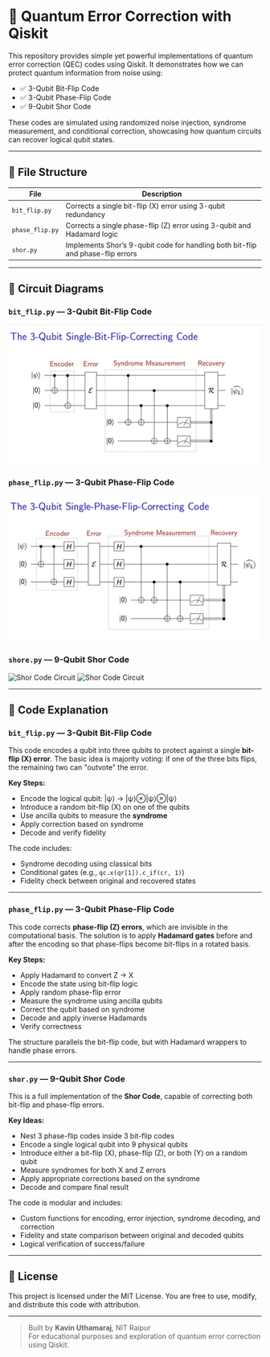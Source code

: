 # 🧬 Quantum Error Correction with Qiskit

This repository provides simple yet powerful implementations of quantum error correction (QEC) codes using Qiskit. It demonstrates how we can protect quantum information from noise using:

- ✅ 3-Qubit Bit-Flip Code
- ✅ 3-Qubit Phase-Flip Code
- ✅ 9-Qubit Shor Code

These codes are simulated using randomized noise injection, syndrome measurement, and conditional correction, showcasing how quantum circuits can recover logical qubit states.

---

## 📁 File Structure

| File           | Description                                      |
|----------------|--------------------------------------------------|
| `bit_flip.py`  | Corrects a single bit-flip (X) error using 3-qubit redundancy |
| `phase_flip.py`| Corrects a single phase-flip (Z) error using 3-qubit and Hadamard logic |
| `shor.py`     | Implements Shor’s 9-qubit code for handling both bit-flip and phase-flip errors |

---

## 🔧 Circuit Diagrams

### `bit_flip.py` — 3-Qubit Bit-Flip Code
![Bit Flip Circuit](bit_flip_circuit.png)

### `phase_flip.py` — 3-Qubit Phase-Flip Code
![Phase Flip Circuit](phase_flip_circuit.png)

### `shore.py` — 9-Qubit Shor Code
![Shor Code Circuit](shor1.png)
![Shor Code Circuit](shor2.png)

---

## 📜 Code Explanation

### `bit_flip.py` — 3-Qubit Bit-Flip Code

This code encodes a qubit into three qubits to protect against a single **bit-flip (X) error**. The basic idea is majority voting: if one of the three bits flips, the remaining two can "outvote" the error.

**Key Steps:**
- Encode the logical qubit: \|ψ⟩ → \|ψ⟩⊗\|ψ⟩⊗\|ψ⟩
- Introduce a random bit-flip (X) on one of the qubits
- Use ancilla qubits to measure the **syndrome**
- Apply correction based on syndrome
- Decode and verify fidelity

The code includes:
- Syndrome decoding using classical bits
- Conditional gates (e.g., `qc.x(qr[1]).c_if(cr, 1)`)
- Fidelity check between original and recovered states

---

### `phase_flip.py` — 3-Qubit Phase-Flip Code

This code corrects **phase-flip (Z) errors**, which are invisible in the computational basis. The solution is to apply **Hadamard gates** before and after the encoding so that phase-flips become bit-flips in a rotated basis.

**Key Steps:**
- Apply Hadamard to convert Z → X
- Encode the state using bit-flip logic
- Apply random phase-flip error
- Measure the syndrome using ancilla qubits
- Correct the qubit based on syndrome
- Decode and apply inverse Hadamards
- Verify correctness

The structure parallels the bit-flip code, but with Hadamard wrappers to handle phase errors.

---

### `shor.py` — 9-Qubit Shor Code

This is a full implementation of the **Shor Code**, capable of correcting both bit-flip and phase-flip errors.

**Key Ideas:**
- Nest 3 phase-flip codes inside 3 bit-flip codes
- Encode a single logical qubit into 9 physical qubits
- Introduce either a bit-flip (X), phase-flip (Z), or both (Y) on a random qubit
- Measure syndromes for both X and Z errors
- Apply appropriate corrections based on the syndrome
- Decode and compare final result

The code is modular and includes:
- Custom functions for encoding, error injection, syndrome decoding, and correction
- Fidelity and state comparison between original and decoded qubits
- Logical verification of success/failure

---

## 📄 License

This project is licensed under the MIT License. You are free to use, modify, and distribute this code with attribution.

---

> Built by **Kavin Uthamaraj**, NIT Raipur  
> For educational purposes and exploration of quantum error correction using Qiskit.
